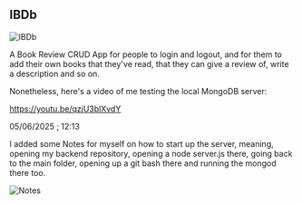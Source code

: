 ## IBDb 

![IBDb](https://github.com/user-attachments/assets/a1f4be3f-bde3-45a8-9106-905aeae72f30)

A Book Review CRUD App for people to login and logout, and for them to add their own books that they've read, that they can give a review of, write a description and so on. 

Nonetheless, here's a video of me testing the local MongoDB server:

https://youtu.be/qzjU3blXvdY

05/06/2025 ; 12:13 

I added some Notes for myself on how to start up the server, meaning, opening my backend repository, opening a node server.js there, going back to the main folder, opening up a git bash there and running the mongod there too.

![Notes](https://github.com/user-attachments/assets/01409c96-b895-44bb-8b6f-4815da2eed13)

